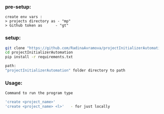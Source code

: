 ### pre-setup:
```
create env vars :
> projects directory as - "mp"
> Github token as      - "gt"
```

### setup: 
```bash
git clone "https://github.com/RadinaAvramova/projectInitializerAutomation.git"
cd projectInitializerAutomation
pip install -r requirements.txt

path:
"projectInitializerAutomation" folder directory to path
```

### Usage:
```bash
Command to run the program type

'create <project_name>'
'create <project_name> <l>'   - for just locally
```
